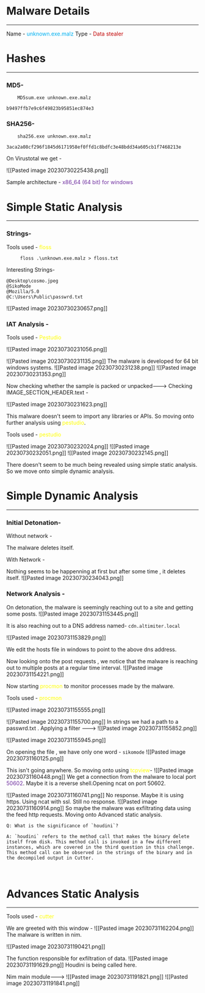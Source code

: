 <br>

# Malware Details
-----
Name - <span style="color:#00b0f0">unknown.exe.malz</span>
Type - <span style="color:#c00000">Data stealer</span>

# Hashes
-----
### MD5-

		MD5sum.exe unknown.exe.malz

`b9497ffb7e9c6f49823b95851ec874e3`

### SHA256-

		sha256.exe unknown.exe.malz

`3aca2a08cf296f1845d6171958ef0ffd1c8bdfc3e48bdd34a605cb1f7468213e`

On Virustotal we get -

![[Pasted image 20230730225438.png]]

Sample architecture - <span style="color:#7030a0">x86_64 (64 bit) for windows</span>
<br>

# Simple Static Analysis
-----
### Strings-

Tools used - <span style="color:#ffff00">floss</span>

		 floss .\unknown.exe.malz > floss.txt

Interesting Strings-

```
@Desktop\cosmo.jpeg
@SikoMode
@Mozilla/5.0
@C:\Users\Public\passwrd.txt
```

![[Pasted image 20230730230657.png]]

### IAT Analysis -

Tools used - <span style="color:#ffff00">Pestudio</span> 

![[Pasted image 20230730231056.png]]

![[Pasted image 20230730231135.png]]
The malware is developed for 64 bit windows systems.
![[Pasted image 20230730231238.png]]
![[Pasted image 20230730231353.png]]

Now checking whether the sample is packed or unpacked--->
Checking IMAGE_SECTION_HEADER.text - 

![[Pasted image 20230730231623.png]]

This malware doesn't seem to import any libraries or APIs. So moving onto further analysis using <span style="color:#ffff00">pestudio</span>.

Tools used - <span style="color:#ffff00">pestudio</span>

![[Pasted image 20230730232024.png]]
![[Pasted image 20230730232051.png]]
![[Pasted image 20230730232145.png]]

There doesn't seem to be much being revealed using simple static analysis. So we move onto simple dynamic analysis.
<br>

# Simple Dynamic Analysis
-----

### Initial Detonation-

Without network - 

The malware deletes itself.

With Network - 

Nothing seems to be happenning at first but after some time , it deletes itself.
![[Pasted image 20230730234043.png]]

### Network Analysis - 

On detonation, the malware is seemingly reaching out to a site and getting some posts.
![[Pasted image 20230731153445.png]]

It is also reaching out to a DNS address named-  `cdn.altimiter.local`

![[Pasted image 20230731153829.png]]

We edit the hosts file in windows to point to the above dns address.

Now looking onto the post requests , we notice that the malware is reaching out to multiple posts at a regular time interval.
![[Pasted image 20230731154221.png]]

Now starting <span style="color:#ffff00">procmon</span> to monitor processes made by the malware.

Tools used - <span style="color:#ffff00">procmon</span>

![[Pasted image 20230731155555.png]]

![[Pasted image 20230731155700.png]]
In strings we had a path to a passwrd.txt . Applying a filter --->
![[Pasted image 20230731155852.png]]

![[Pasted image 20230731155945.png]]

On opening the file , we have only one word - `sikomode`
![[Pasted image 20230731160125.png]]

This isn't going anywhere. So moving onto using <span style="color:#ffff00">tcpview</span>-
![[Pasted image 20230731160448.png]]
We get a connection from the malware to local port <span style="color:#7030a0">50602</span>.
Maybe it is a reverse shell.Opening ncat on port 50602.

![[Pasted image 20230731160741.png]]
No response. Maybe it is using https.
Using ncat with ssl. Still no response.
![[Pasted image 20230731160914.png]]
So maybe the malware was exfiltrating data using the feed http requests.
Moving onto Advanced static analysis.

```
Q: What is the significance of `houdini`?

A: `houdini` refers to the method call that makes the binary delete itself from disk. This method call is invoked in a few different instances, which are covered in the third question in this challenge. This method call can be observed in the strings of the binary and in the decompiled output in Cutter.

```
<br>

# Advances Static Analysis
------
Tools used - <span style="color:#ffff00">cutter</span>

We are greeted with this window - 
![[Pasted image 20230731162204.png]]
The malware is written in nim.

![[Pasted image 20230731190421.png]]

The function responsible for exfiltration of data.
![[Pasted image 20230731191629.png]]
Houdini is being called here.

Nim main module--->
![[Pasted image 20230731191821.png]]
![[Pasted image 20230731191841.png]]
